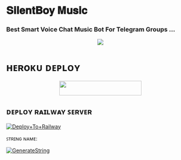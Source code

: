 # 𝐒𝐢𝐥𝐞𝐧𝐭𝐁𝐨𝐲 𝐌𝐮𝐬𝐢𝐜

### Best Smart Voice Chat Music Bot For Telegram Groups ...


<p align="center"><a href="https://t.me/Elsa_network"><img src="https://telegra.ph/file/656ad82dedab4d5607db7.jpg"></a></p>


# ʜᴇʀoᴋᴜ ᴅᴇᴘʟᴏʏ
<p align="center"><a href="https://heroku.com/deploy?templatehttps://github.com/RocketMusicNetwork/Balckcat-musix/blob/smoker/README.md"> <img src="https://img.shields.io/badge/Deploy%20To%20Heroku-grey?style=for-the-badge&logo=heroku" width="220" height="38.45"/></a></p>

## ᴅᴇᴘʟᴏʏ ʀᴀɪʟᴡᴀʏ ꜱᴇʀᴠᴇʀ </h4>

[![Deploy+To+Railway](https://railway.app/button.svg)](https://railway.app/new/template?template=https://github.com/blackcat096/Balckcat-musix&envs=SESSION_NAME,BOT_TOKEN,BOT_NAME,API_ID,API_HASH,SUDO_USERS,DURATION_LIMIT)


ꜱᴛʀɪɴɢ ɴᴀᴍᴇ:

[![GenerateString](https://img.shields.io/badge/repl.it-generateString-brown)](https://replit.com/@HEXOROP/eSportMusic)



